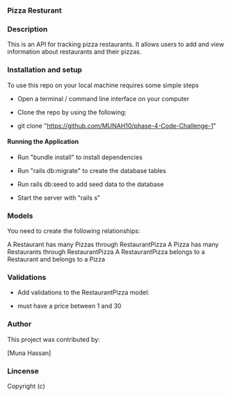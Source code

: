 ### Pizza Resturant

### Description

This is an API for tracking pizza restaurants. It allows users to add and view information about restaurants and their pizzas.

### Installation and setup
To use this repo on your local machine requires some simple steps

* Open a terminal / command line interface on your computer

* Clone the repo by using the following:

* git clone "https://github.com/MUNAH10/phase-4-Code-Challenge-1"

#### Running the Application
* Run "bundle install" to install dependencies

* Run "rails db:migrate" to create the database tables

* Run rails db:seed to add seed data to the database

* Start the server with "rails s"

### Models
You need to create the following relationships:

A Restaurant has many Pizzas through RestaurantPizza
A Pizza has many Restaurants through RestaurantPizza
A RestaurantPizza belongs to a Restaurant and belongs to a Pizza

### Validations
* Add validations to the RestaurantPizza model:

* must have a price between 1 and 30

### Author
This project was contributed by:

[Muna Hassan]

### Lincense
Copyright (c)
